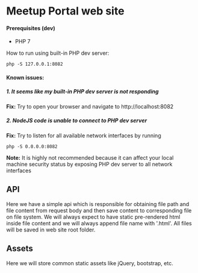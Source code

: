 # Meetup Portal web site

#### Prerequisites (dev)
* PHP 7

How to run using built-in PHP dev server:
```batch
php -S 127.0.0.1:8082
```

#### Known issues:

##### 1. It seems like my built-in PHP dev server is not responding
**Fix:** Try to open your browser and navigate to http://localhost:8082

##### 2. NodeJS code is unable to connect to PHP dev server
**Fix:** Try to listen for all available network interfaces by running
```batch
php -S 0.0.0.0:8082
```
**Note:** It is highly not recommended because it can affect your local machine security status by exposing PHP dev server to all network interfaces


## API

Here we have a simple api which is responsible for obtaining file path and file content from request body and then save content to corresponding file on file system. We will always expect to have static pre-rendered html inside file content and we will always append file name with '.html'. All files will be saved in web site root folder.

## Assets

Here we will store common static assets like jQuery, bootstrap, etc.